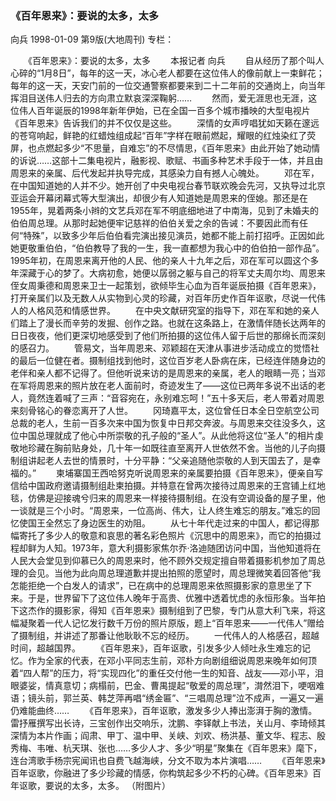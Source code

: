 ### 《百年恩来》：要说的太多，太多
向兵
1998-01-09
第9版(大地周刊)
专栏：

　　《百年恩来》：要说的太多，太多
　　本报记者  向兵
　　自从经历了那个叫人心碎的“1月8日”，每年的这一天，冰心老人都要在这位伟人的像前献上一束鲜花；每年的这一天，天安门前的一位交通警察都要来到二十二年前的交通岗上，向当年挥泪目送伟人归去的方向肃立默哀深深鞠躬……
　　然而，爱无涯思也无涯，这位伟人百年诞辰的1998年新年伊始，已在全国一百多个城市播映的大型电视片《百年恩来》告诉我们的并不仅仅是这些。
　　深情的女声哼唱犹如天籁在邃远的苍穹响起，鲜艳的红蜡烛组成起“百年”字样在眼前燃起，耀眼的红烛染红了荧屏，也点燃起多少“不思量，自难忘”的不尽情思，《百年恩来》由此开始了她动情的诉说……这部十二集电视片，融影视、歌赋、书画多种艺术手段于一体，并且由周恩来的亲属、后代发起并执导完成，其感染力自有撼人心魄处。
　　邓在军，在中国知道她的人并不少。她开创了中央电视台春节联欢晚会先河，又执导过北京亚运会开幕闭幕式等大型演出，却很少有人知道她是周恩来的侄媳。那还是在1955年，晃着两条小辫的文艺兵邓在军不明底细地进了中南海，见到了未婚夫的伯伯周总理。从那时起她便牢记慈祥的伯伯关爱之余的告诫：不要因此而有任何“特殊”，以致多少年后伯伯看完演出接见演员，她都不能上前打招呼。正因如此她更敬重伯伯，“伯伯教导了我的一生，我一直都想为我心中的伯伯拍一部作品”。1995年初，在周恩来离开他的人民、他的亲人十九年之后，邓在军可以圆这个多年深藏于心的梦了。大病初愈，她便以孱弱之躯与自己的将军丈夫周尔均、周恩来侄女周秉德和周恩来卫士一起策划，欲倾毕生心血为百年诞辰拍摄《百年恩来》，打开亲属们以及无数人从实物到心灵的珍藏，对百年历史作百年讴歌，尽说一代伟人的人格风范和情感世界。
　　在中央文献研究室的指导下，邓在军和她的亲人们踏上了漫长而辛劳的发掘、创作之路。也就在这条路上，在激情伴随长达两年的日日夜夜，他们更深切地感受到了他们所拍摄的这位伟人留于后世的那绵长而深刻的感召力。
　　管易文，当年周恩来、邓颖超在天津从事进步活动成立的觉悟社的最后一位健在者。摄制组找到他时，这位百岁老人卧病在床，已经连伴随身边的老伴和亲人都不记得了。但他听说来访的是周恩来的亲属，老人的眼睛一亮；当邓在军将周恩来的照片放在老人面前时，奇迹发生了——这位已两年多说不出话的老人，竟然连着喊了三声：“音容宛在，永别难忘呵！”五十多天后，老人带着对周恩来刻骨铭心的眷恋离开了人世。
　　冈琦嘉平太，这位曾任日本全日空航空公司总裁的老人，生前一百多次来中国为恢复中日邦交奔波。与周恩来交往没多久，这位中国总理就成了他心中所崇敬的孔子般的“圣人”。从此他将这位“圣人”的相片虔敬地珍藏在胸前贴身处，几十年一如既往直至离开人世依然不舍。当他的儿子向摄制组讲起老人去世的情景时，十分平静：“父亲追随他崇敬的人到天国去了，是幸福的。”
　　柬埔寨国王西哈努克听说周恩来的亲属要拍摄《百年恩来》，便亲自写信给中国政府邀请摄制组赴柬拍摄。并特意在曾两次接待过周恩来的王宫铺上红地毯，仿佛是迎接魂兮归来的周恩来一样接待摄制组。在没有空调设备的屋子里，他一谈就是三个小时。“周恩来，一位高尚、伟大，让人终生难忘的朋友。”难忘的回忆使国王全然忘了身边医生的劝阻。
　　从七十年代走过来的中国人，都记得那幅寄托了多少人的敬意和哀思的著名彩色照片《沉思中的周恩来》，而它的拍摄过程却鲜为人知。1973年，意大利摄影家焦尔乔·洛迪随团访问中国，当他知道将在人民大会堂见到仰慕已久的周恩来时，他不顾外交规定擅自带着摄影机参加了周总理的会见。当他为此向周总理道歉并提出拍照的愿望时，周总理微笑着回答他“我怎能拒绝一个白发人的请求”，已在病中的总理周恩来依照摄影家的意思坐了下来。于是，世界留下了这位伟人晚年于高贵、优雅中透着忧虑的永恒形象。当年拍下这杰作的摄影家，得知《百年恩来》摄制组到了巴黎，专门从意大利飞来，将这幅凝聚着一代人记忆发行数千万份的照片原版，题上“百年恩来——一代伟人”赠给了摄制组，并讲述了那番让他耿耿不忘的经历。
　　一代伟人的人格感召，超越时间，超越国界。
　　《百年恩来》，百年讴歌，引发多少人倾吐永生难忘的记忆。作为全家的代表，在邓小平同志生前，邓朴方向剧组细说周恩来晚年如何顶着“四人帮”的压力，将“实现四化”的重任交付他一生的知音、战友——邓小平，泪眼婆娑，情真意切；病榻前，巴金、曹禺提起“敬爱的周总理”，潸然泪下，哽咽难语；镜头前，郭兰英、韩芝萍再唱“绣金匾”、“三唱周总理”泣不成声，一遍又一遍仍难能曲终……
　　《百年恩来》，百年讴歌，激发多少人捧出澎湃于胸的激情。雷抒雁撰写出长诗，三宝创作出交响乐，沈鹏、李铎献上书法，关山月、李琦倾其深情为本片作画；阎肃、甲丁、温中甲、关峡、刘欢、杨洪基、董文华、程志、殷秀梅、韦唯、杭天琪、张也……多少人才、多少“明星”聚集在《百年恩来》麾下，连台湾歌手杨宗宪闻讯也自费飞越海峡，分文不取为本片演唱……
　　《百年恩来》百年讴歌，你融进了多少珍藏的情感，你构筑起多少不朽的心碑。《百年恩来》百年讴歌，要说的太多，太多。
    （附图片）
